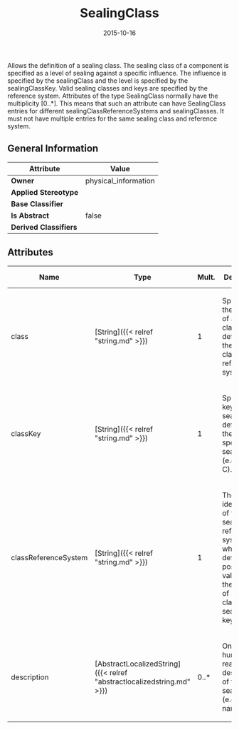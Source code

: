 ﻿---
title: SealingClass
toc: false
type: specs
date: "2015-10-16"
draft: false
specification: VEC
version: 1.1.2
documentType: "Recommendation"
elementType: Class
classes:
  - SealingClass
menu_name: vec-1.1.2
---
<p>Allows the definition of a sealing class. The sealing class of a component is specified as a level of sealing against a specific influence. The influence is specified by the sealingClass and the level is specified by the sealingClassKey. Valid sealing classes and keys are specified by the reference system. Attributes of the type SealingClass normally have the multiplicity [0..*]. This means that such an attribute can have SealingClass entries for different sealingClassReferenceSystems and sealingClasses. It must not have multiple entries for the same sealing class and reference system.  </p>

## General Information

| Attribute               | Value |
|-------------------------|-------|
| **Owner**               | physical_information |
| **Applied Stereotype**  |   |
| **Base Classifier**     |   |
| **Is Abstract**         | false |
| **Derived Classifiers** |   |

## Attributes
|  Name  |  Type  |  Mult.  |  Description  |  Owning Classifier  |
|--------|--------|---------|---------------|--------------|
|class | [String]({{< relref "string.md" >}}) | 1 | <p> Specifies the identifier of a sealing class defined by the sealing class reference system.      </p> | [SealingClass]({{< relref "sealingclass.md" >}}) |
|classKey | [String]({{< relref "string.md" >}}) | 1 | <p> Specifies a key for the sealing level defined in the specified sealing class (e.g. A, B, C).      </p> | [SealingClass]({{< relref "sealingclass.md" >}}) |
|classReferenceSystem | [String]({{< relref "string.md" >}}) | 1 | <p> The identification of the sealing class reference system, which is defining possible values and the semantic of sealing classes and sealing class keys.      </p> | [SealingClass]({{< relref "sealingclass.md" >}}) |
|description | [AbstractLocalizedString]({{< relref "abstractlocalizedstring.md" >}}) | 0..* | <p>On optional human readable description of the sealing class (e.g. the name).  </p> | [SealingClass]({{< relref "sealingclass.md" >}}) |

